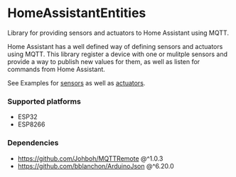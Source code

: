 # HomeAssistantEntities
Library for providing sensors and actuators to Home Assistant using MQTT.

Home Assistant has a well defined way of defining sensors and actuators using MQTT. This library register a device with one or mulitple sensors and provide a way to publish new values for them, as well as listen for commands from Home Assistant.

See Examples for [sensors](examples/Sensors/Sensors.ino) as well as [actuators](examples/Actuators/Actuators.ino).

### Supported platforms
- ESP32
- ESP8266

### Dependencies
- https://github.com/Johboh/MQTTRemote @^1.0.3
- https://github.com/bblanchon/ArduinoJson @^6.20.0